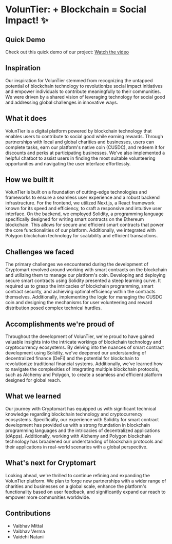 # VolunTier:   + Blockchain = Social Impact!  ✨


## Quick Demo
Check out this quick demo of our project: [Watch the video]()

## Inspiration
Our inspiration for VolunTier stemmed from recognizing the untapped potential of blockchain technology to revolutionize social impact initiatives and empower individuals to contribute meaningfully to their communities. We were driven by a shared vision of leveraging technology for social good and addressing global challenges in innovative ways.

## What it does
VolunTier is a digital platform powered by blockchain technology that enables users to contribute to social good while earning rewards. Through partnerships with local and global charities and businesses, users can complete tasks, earn our platform's native coin (CUSDC), and redeem it for discounts and perks at participating businesses. We've also implemented a helpful chatbot to assist users in finding the most suitable volunteering opportunities and navigating the user interface effortlessly.

## How we built it
VolunTier is built on a foundation of cutting-edge technologies and frameworks to ensure a seamless user experience and a robust backend infrastructure. For the frontend, we utilized Next.js, a React framework known for its speed and efficiency, to craft a responsive and intuitive user interface. On the backend, we employed Solidity, a programming language specifically designed for writing smart contracts on the Ethereum blockchain. This allows for secure and efficient smart contracts that power the core functionalities of our platform. Additionally, we integrated with Polygon blockchain technology for scalability and efficient transactions.

## Challenges we faced
The primary challenges we encountered during the development of Cryptomart revolved around working with smart contracts on the blockchain and utilizing them to manage our platform's coin. Developing and deploying secure smart contracts using Solidity presented a steep learning curve. It required us to grasp the intricacies of blockchain programming, smart contract security, and achieving optimal efficiency within the contracts themselves. Additionally, implementing the logic for managing the CUSDC coin and designing the mechanisms for user volunteering and reward distribution posed complex technical hurdles.

## Accomplishments we're proud of
Throughout the development of VolunTier, we're proud to have gained valuable insights into the intricate workings of blockchain technology and cryptocurrency ecosystems. By delving into the nuances of smart contract development using Solidity, we've deepened our understanding of decentralized finance (DeFi) and the potential for blockchain to revolutionize traditional financial systems. Additionally, we've learned how to navigate the complexities of integrating multiple blockchain protocols, such as Alchemy and Polygon, to create a seamless and efficient platform designed for global reach.

## What we learned
Our journey with Cryptomart has equipped us with significant technical knowledge regarding blockchain technology and cryptocurrency ecosystems. Specifically, our experience with Solidity for smart contract development has provided us with a strong foundation in blockchain programming languages and the intricacies of decentralized applications (dApps). Additionally, working with Alchemy and Polygon blockchain technology has broadened our understanding of blockchain protocols and their applications in real-world scenarios with a global perspective.

## What's next for Cryptomart
Looking ahead, we're thrilled to continue refining and expanding the VolunTier platform. We plan to forge new partnerships with a wider range of charities and businesses on a global scale, enhance the platform's functionality based on user feedback, and significantly expand our reach to empower more communities worldwide.

## Contributions
- Vaibhav Mittal
- Vaibhav Verma 
- Vaidehi Natani